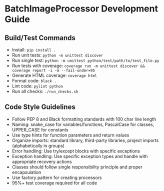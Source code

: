 # BatchImageProcessor Development Guide

## Build/Test Commands
- Install: `pip install .`
- Run unit tests: `python -m unittest discover`
- Run single test: `python -m unittest python/test/path/to/test_file.py`
- Run tests with coverage: `coverage run -m unittest discover && coverage report -i -m --fail-under=95`
- Generate HTML coverage: `coverage html`
- Format code: `black .`
- Lint code: `pylint python`
- Run all checks: `./run_checks.sh`

## Code Style Guidelines
- Follow PEP 8 and Black formatting standards with 100 char line length
- Naming: snake_case for variables/functions, PascalCase for classes, UPPER_CASE for constants
- Use type hints for function parameters and return values
- Organize imports: standard library, third-party libraries, project imports (alphabetically in groups)
- Error handling: Use try/except blocks with specific exceptions
- Exception handling: Use specific exception types and handle with appropriate recovery actions
- Classes should follow single responsibility principle and proper encapsulation
- Use factory pattern for creating processors
- 95%+ test coverage required for all code